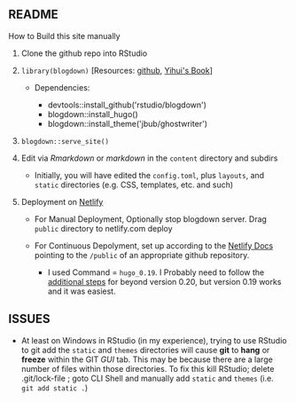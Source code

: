 ## README

How to Build this site manually

1. Clone the github repo into RStudio
2. `library(blogdown)` [Resources:  [github](https://github.com/rstudio/blogdown), [Yihui's Book](https://bookdown.org/yihui/blogdown/)]

    - Dependencies:
    
        - devtools::install_github('rstudio/blogdown')
        - blogdown::install_hugo()
        - blogdown::install_theme('jbub/ghostwriter')
    
3. `blogdown::serve_site()`
4. Edit via *Rmarkdown* or *markdown* in the `content` directory and subdirs

    - Initially, you will have edited the `config.toml`, plus `layouts`, and `static` directories (e.g. CSS, templates, etc. and such)

5. Deployment on [Netlify](http://netlify.com)  

    - For Manual Deployment, Optionally stop blogdown server.  Drag `public` directory to netlify.com deploy
    - For Continuous Depolyment, set up according to the [Netlify Docs](https://www.netlify.com/docs/continuous-deployment/) pointing to the `/public` of an appropriate github repository.

        - I used Command = `hugo_0.19`.  I Probably need to follow the [additional steps](https://www.netlify.com/blog/2017/04/11/netlify-plus-hugo-0.20-and-beyond/) for beyond version 0.20, but version 0.19 works and it was easiest.

## ISSUES

- At least on Windows in RStudio (in my experience), trying to use RStudio to git add the `static` and `themes` directories will cause **git** to **hang** or **freeze** within the GIT *GUI* tab.  This may be because there are a large number of files within those directories.  To fix this kill RStudio; delete .git/lock-file ; goto CLI Shell and manually add `static` and `themes` (i.e. `git add static .`)